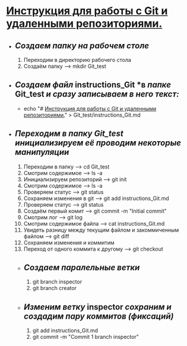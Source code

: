 # <u>Инструкция для работы с Git и удаленными репозиториями.</u>

* ## __*Создаем папку на рабочем столе*__
  1. Переходим в директорию рабочего стола
  2. Создаём папку --> mkdir Git_test

* ## __*Создаем файл*__ instructions_Git __*в *папке*__ Git_test __*и сразу записываем в него текст:*__
     * echo "# <u>Инструкция для работы с Git и удаленными репозиториями.</u>" > Git_test/instructions_Git.md
     
* ## __*Переходим в папку Git_test инициализируем её проводим некоторые манипуляции*__
  1. Переходим в папку --> cd Git_test
  2. Смотрим содержимое --> ls -a
  3. Инициализируем репозиторий --> git init
  4. Смотрим содержимое --> ls -a
  5. Проверяем статус --> git status
  6. Сохраняем изменения в git --> git add instructions_Git.md
  7. Проверяем статус --> git status
  8. Создаём первый комит --> git commit -m "Initial commit"
  9. Смотрим лог --> git log
  10. Смотрим содержимое файла --> cat instructions_Git.md
  11. Увидеть разницу между текущим файлом и закоммиченным файлом --> git diff
  12. Сохраняем изменения и коммитим
  13. Переход от одного коммита к другому --> git checkout
  * ## __*Создаем паралельные ветки*__
    1. git branch inspector
    2. git branch creator
  * ## __*Изменим ветку*__ inspector __*сохраним и создадим пару коммитов (фиксаций)*__
    1. git add instructions_Git.md
    2. git commit -m "Commit 1 branch inspector"